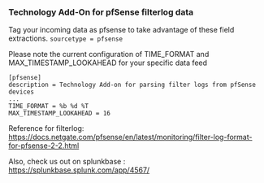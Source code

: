 ### Technology Add-On for pfSense filterlog data

Tag your incoming data as pfsense to take advantage of these field extractions. 
```sourcetype = pfsense```

Please note the current configuration of TIME_FORMAT and MAX_TIMESTAMP_LOOKAHEAD for your specific data feed
```
[pfsense]   
description = Technology Add-on for parsing filter logs from pfSense devices   
... 
TIME_FORMAT = %b %d %T   
MAX_TIMESTAMP_LOOKAHEAD = 16
```

Reference for filterlog: https://docs.netgate.com/pfsense/en/latest/monitoring/filter-log-format-for-pfsense-2-2.html

Also, check us out on splunkbase : https://splunkbase.splunk.com/app/4567/
